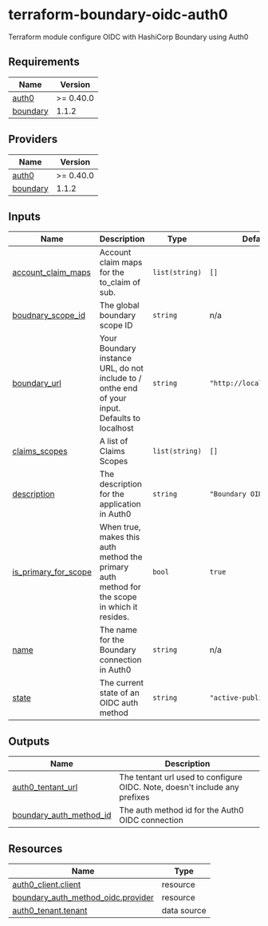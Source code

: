 # terraform-boundary-oidc-auth0

Terraform module configure OIDC with HashiCorp Boundary using Auth0

## Requirements

| Name | Version |
|------|---------|
| <a name="requirement_auth0"></a> [auth0](#requirement\_auth0) | >= 0.40.0 |
| <a name="requirement_boundary"></a> [boundary](#requirement\_boundary) | 1.1.2 |

## Providers

| Name | Version |
|------|---------|
| <a name="provider_auth0"></a> [auth0](#provider\_auth0) | >= 0.40.0 |
| <a name="provider_boundary"></a> [boundary](#provider\_boundary) | 1.1.2 |

## Inputs

| Name | Description | Type | Default | Required |
|------|-------------|------|---------|:--------:|
| <a name="input_account_claim_maps"></a> [account\_claim\_maps](#input\_account\_claim\_maps) | Account claim maps for the to\_claim of sub. | `list(string)` | `[]` | no |
| <a name="input_boudnary_scope_id"></a> [boudnary\_scope\_id](#input\_boudnary\_scope\_id) | The global boundary scope ID | `string` | n/a | yes |
| <a name="input_boundary_url"></a> [boundary\_url](#input\_boundary\_url) | Your Boundary instance URL, do not include to / onthe end of your input. Defaults to localhost | `string` | `"http://localhost:9200"` | no |
| <a name="input_claims_scopes"></a> [claims\_scopes](#input\_claims\_scopes) | A list of Claims Scopes | `list(string)` | `[]` | no |
| <a name="input_description"></a> [description](#input\_description) | The description for the application in Auth0 | `string` | `"Boundary OIDC"` | no |
| <a name="input_is_primary_for_scope"></a> [is\_primary\_for\_scope](#input\_is\_primary\_for\_scope) | When true, makes this auth method the primary auth method for the scope in which it resides. | `bool` | `true` | no |
| <a name="input_name"></a> [name](#input\_name) | The name for the Boundary connection in Auth0 | `string` | n/a | yes |
| <a name="input_state"></a> [state](#input\_state) | The current state of an OIDC auth method | `string` | `"active-public"` | no |

## Outputs

| Name | Description |
|------|-------------|
| <a name="output_auth0_tentant_url"></a> [auth0\_tentant\_url](#output\_auth0\_tentant\_url) | The tentant url used to configure OIDC. Note, doesn't include any prefixes |
| <a name="output_boundary_auth_method_id"></a> [boundary\_auth\_method\_id](#output\_boundary\_auth\_method\_id) | The auth method id for the Auth0 OIDC connection |

## Resources

| Name | Type |
|------|------|
| [auth0_client.client](https://registry.terraform.io/providers/auth0/auth0/latest/docs/resources/client) | resource |
| [boundary_auth_method_oidc.provider](https://registry.terraform.io/providers/hashicorp/boundary/1.1.2/docs/resources/auth_method_oidc) | resource |
| [auth0_tenant.tenant](https://registry.terraform.io/providers/auth0/auth0/latest/docs/data-sources/tenant) | data source |
